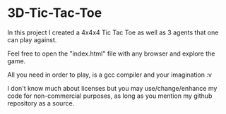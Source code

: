 # 3D-Tic-Tac-Toe
In this project I created a 4x4x4 Tic Tac Toe as well as 3 agents that one can play against.

Feel free to open the "index.html" file with any browser and explore the game.

All you need in order to play, is a gcc compiler and your imagination :v


I don't know much about licenses but you may use/change/enhance my code for non-commercial purposes, as long as you mention my github repository as a source.
